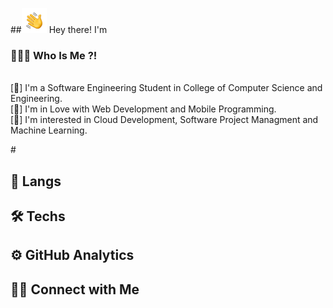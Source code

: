 ##<img src="https://raw.githubusercontent.com/AVS1508/AVS1508/master/assets/Hand%20Wave.gif" width="40"> Hey there! I'm

### 👨🏻‍💻  Who Is Me ?!

<br>[📌] I'm a Software Engineering Student in College of Computer Science and Engineering.
<br>[💠] I'm in Love with Web Development and Mobile Programming.
<br>[🚀] I'm interested in Cloud Development, Software Project Managment and Machine Learning.

#<br>
## 📝  Langs


## 🛠️  Techs

## ⚙️  GitHub Analytics

## 🤝🏻  Connect with Me

<!--
**Az-Abdulaziz/Az-Abdulaziz** is a ✨ _special_ ✨ repository because its `README.md` (this file) appears on your GitHub profile.

Here are some ideas to get you started:

- 🔭 I’m currently working on ...
- 🌱 I’m currently learning ...
- 👯 I’m looking to collaborate on ...
- 🤔 I’m looking for help with ...
- 💬 Ask me about ...
- 📫 How to reach me: ...
- 😄 Pronouns: ...
- ⚡ Fun fact: ...
-->
